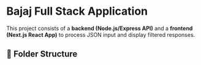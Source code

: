 # Bajaj Full Stack Application

This project consists of a **backend (Node.js/Express API)** and a **frontend (Next.js React App)** to process JSON input and display filtered responses.

## 📂 Folder Structure
